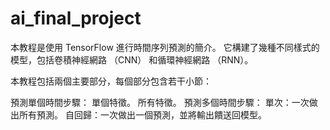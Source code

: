 # ai_final_project
本教程是使用 TensorFlow 進行時間序列預測的簡介。 它構建了幾種不同樣式的模型，包括卷積神經網路 （CNN） 和循環神經網路 （RNN）。

本教程包括兩個主要部分，每個部分包含若干小節：

預測單個時間步驟：
單個特徵。
所有特徵。
預測多個時間步驟：
單次：一次做出所有預測。
自回歸：一次做出一個預測，並將輸出饋送回模型。
